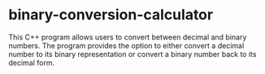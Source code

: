 # binary-conversion-calculator
This C++ program allows users to convert between decimal and binary numbers. The program provides the option to either convert a decimal number to its binary representation or convert a binary number back to its decimal form.
